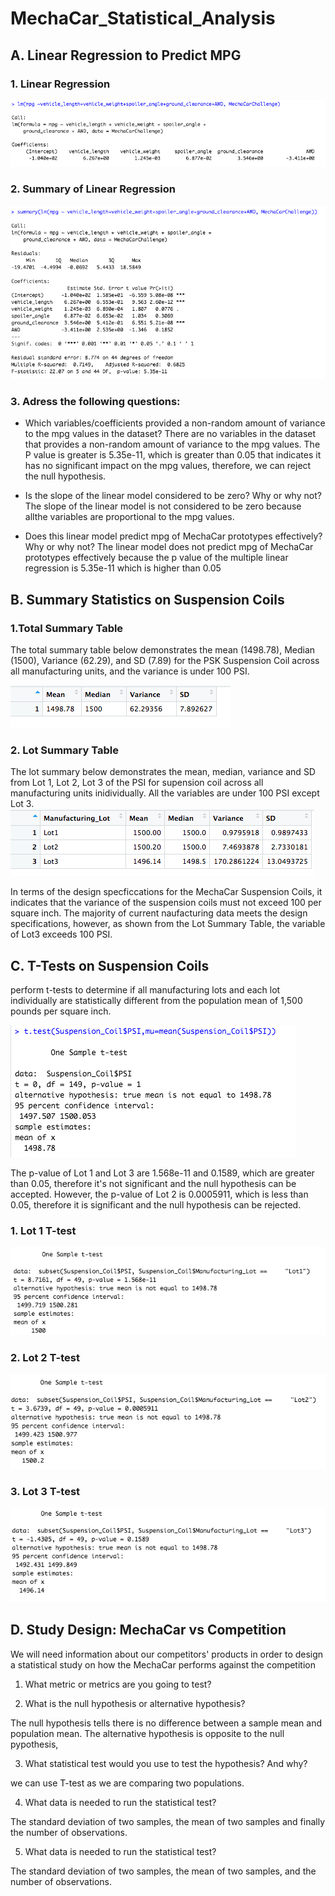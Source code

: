 # MechaCar_Statistical_Analysis

## A. Linear Regression to Predict MPG

### 1. Linear Regression

<img src=https://github.com/reinalim/MechaCar_Statistical_Analysis_/blob/main/LinearRegression.png>

### 2. Summary of Linear Regression 

<img src=https://github.com/reinalim/MechaCar_Statistical_Analysis_/blob/main/SummaryofLinearRegression.png>

### 3. Adress the following questions:
* Which variables/coefficients provided a non-random amount of variance to the mpg values in the dataset?
There are no variables in the dataset that provides a non-random amount of variance to the mpg values. The P value is greater is 5.35e-11, which is greater than 0.05 that indicates it has no significant impact on the mpg values, therefore, we can reject the null hypothesis.

* Is the slope of the linear model considered to be zero? Why or why not?
The slope of the linear model is not considered to be zero because allthe variables are proportional to the mpg values. 

* Does this linear model predict mpg of MechaCar prototypes effectively? Why or why not?
The linear model does not predict mpg of MechaCar prototypes effectively because the p value of the multiple linear regression is 5.35e-11 which is higher than 0.05

## B. Summary Statistics on Suspension Coils

### 1.Total Summary Table 
The total summary table below demonstrates the mean (1498.78), Median (1500), Variance (62.29), and SD (7.89) for the PSK Suspension Coil across all manufacturing units, and the variance is under 100 PSI.

<img src=https://github.com/reinalim/MechaCar_Statistical_Analysis_/blob/main/TotalSummaryTable.png>


### 2. Lot Summary Table
The lot summary below demonstrates the mean, median, variance and SD from Lot 1, Lot 2, Lot 3 of the PSI for supension coil across all manufacturing units inidividually. All the variables are under 100 PSI except Lot 3. 
<img src=https://github.com/reinalim/MechaCar_Statistical_Analysis_/blob/main/LotSummaryTable.png>

In terms of the design specficcations for the MechaCar Suspension Coils, it indicates that the variance of the suspension coils must not exceed 100 per square inch. The majority of current naufacturing data meets the design specifications, however, as shown from the Lot Summary Table, the variable of Lot3 exceeds 100 PSI.

## C. T-Tests on Suspension Coils
perform t-tests to determine if all manufacturing lots and each lot individually are statistically different from the population mean of 1,500 pounds per square inch.

<img src=https://github.com/reinalim/MechaCar_Statistical_Analysis_/blob/main/T-test.png>


The p-value of Lot 1 and Lot 3 are 1.568e-11 and 0.1589, which are greater than 0.05, therefore it's not significant and the null hypothesis can be accepted. However, the p-value of Lot 2 is 0.0005911, which is less than 0.05, therefore it is significant and the null hypothesis can be rejected. 

### 1. Lot 1 T-test

<img src=https://github.com/reinalim/MechaCar_Statistical_Analysis_/blob/main/T-test_Lot1.png>

### 2. Lot 2 T-test
<img src=https://github.com/reinalim/MechaCar_Statistical_Analysis_/blob/main/T_test_Lot2.png>

### 3. Lot 3 T-test
<img src=https://github.com/reinalim/MechaCar_Statistical_Analysis_/blob/main/T_test_Lot3.png>


## D. Study Design: MechaCar vs Competition
We will need information about our competitors' products in order to design a statistical study on how the MechaCar performs against the competition

1. What metric or metrics are you going to test?

2. What is the null hypothesis or alternative hypothesis?

The null hypothesis tells there is no difference between a sample mean and population mean. The alternative hypothesis is opposite to the null pypothesis, 

3. What statistical test would you use to test the hypothesis? And why?

we can use T-test as we are comparing two populations. 

4. What data is needed to run the statistical test?

The standard deviation of two samples, the mean of two samples and finally the number of observations.

5. What data is needed to run the statistical test?

The standard deviation of two samples, the mean of two samples, and the number of observations. 
